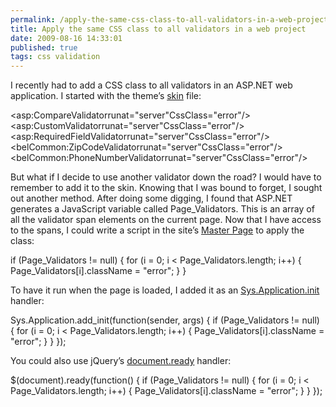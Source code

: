 ```yaml
---
permalink: /apply-the-same-css-class-to-all-validators-in-a-web-project
title: Apply the same CSS class to all validators in a web project
date: 2009-08-16 14:33:01
published: true
tags: css validation
---
```



I recently had to add a CSS class to all validators in an ASP.NET web application. I started with the theme’s [skin](http://msdn.microsoft.com/en-us/library/ykzx33wh.aspx) file:

<span class="kwrd"><</span><span class="html">asp:CompareValidator</span><span class="attr">runat</span><span class="kwrd">="server"</span><span class="attr">CssClass</span><span class="kwrd">="error"</span><span class="kwrd">/></span><span class="kwrd"><</span><span class="html">asp:CustomValidator</span><span class="attr">runat</span><span class="kwrd">="server"</span><span class="attr">CssClass</span><span class="kwrd">="error"</span><span class="kwrd">/></span><span class="kwrd"><</span><span class="html">asp:RequiredFieldValidator</span><span class="attr">runat</span><span class="kwrd">="server"</span><span class="attr">CssClass</span><span class="kwrd">="error"</span><span class="kwrd">/></span><span class="kwrd"><</span><span class="html">belCommon:ZipCodeValidator</span><span class="attr">runat</span><span class="kwrd">="server"</span><span class="attr">CssClass</span><span class="kwrd">="error"</span><span class="kwrd">/></span><span class="kwrd"><</span><span class="html">belCommon:PhoneNumberValidator</span><span class="attr">runat</span><span class="kwrd">="server"</span><span class="attr">CssClass</span><span class="kwrd">="error"</span><span class="kwrd">/></span>

But what if I decide to use another validator down the road? I would have to remember to add it to the skin. Knowing that I was bound to forget, I sought out another method. After doing some digging, I found that ASP.NET generates a JavaScript variable called Page_Validators. This is an array of all the validator span elements on the current page. Now that I have access to the spans, I could write a script in the site’s [Master Page](http://msdn.microsoft.com/en-us/library/wtxbf3hh.aspx) to apply the class:

<span class="kwrd">if</span> (Page_Validators != <span class="kwrd">null</span>) { <span class="kwrd">for</span> (i = 0; i < Page_Validators.length; i++) { Page_Validators[i].className = <span class="str">"error"</span>; } }

To have it run when the page is loaded, I added it as an [Sys.Application.init](http://msdn.microsoft.com/en-us/library/bb397532.aspx) handler:

Sys.Application.add_init(<span class="kwrd">function</span>(sender, args) { <span class="kwrd">if</span> (Page_Validators != <span class="kwrd">null</span>) { <span class="kwrd">for</span> (i = 0; i < Page_Validators.length; i++) { Page_Validators[i].className = <span class="str">"error"</span>; } } });

You could also use jQuery’s [document.ready](http://docs.jquery.com/Events/ready#fn) handler:

$(document).ready(<span class="kwrd">function</span>() { <span class="kwrd">if</span> (Page_Validators != <span class="kwrd">null</span>) { <span class="kwrd">for</span> (i = 0; i < Page_Validators.length; i++) { Page_Validators[i].className = <span class="str">"error"</span>; } } });



